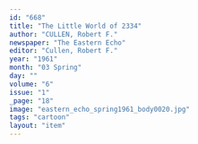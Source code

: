 ```yaml
---
id: "668"
title: "The Little World of 2334"
author: "CULLEN, Robert F."
newspaper: "The Eastern Echo"
editor: "Cullen, Robert F."
year: "1961"
month: "03 Spring"
day: ""
volume: "6"
issue: "1"
_page: "18"
image: "eastern_echo_spring1961_body0020.jpg"
tags: "cartoon"
layout: "item"
---
```


